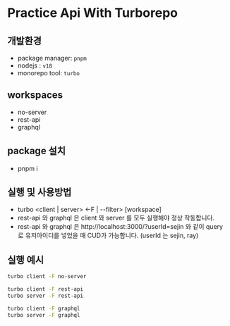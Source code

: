 # Practice Api With Turborepo

## 개발환경

- package manager: `pnpm`
- nodejs : `v18`
- monorepo tool: `turbo`

## workspaces

- no-server
- rest-api
- graphql

## package 설치

- pnpm i

## 실행 및 사용방법

- turbo <client | server> <-F | --filter> [workspace]
- rest-api 와 graphql 은 client 와 server 를 모두 실행해야 정상 작동합니다.
- rest-api 와 graphql 은 http://localhost:3000/?userId=sejin 와 같이 query 로 유저아이디를 넣었을 때 CUD가 가능합니다. (userId 는 sejin, ray)

## 실행 예시

```bash
turbo client -F no-server
```

```bash
turbo client -F rest-api
turbo server -F rest-api
```

```bash
turbo client -F graphql
turbo server -F graphql
```